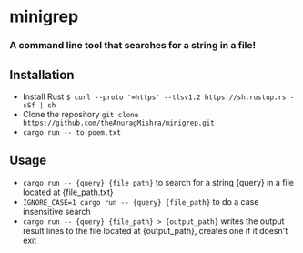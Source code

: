 # minigrep
### A command line tool that searches for a string in a file!

## Installation
- Install Rust
  `$ curl --proto '=https' --tlsv1.2 https://sh.rustup.rs -sSf | sh`
- Clone the repository
  `git clone https://github.com/theAnuragMishra/minigrep.git`
- `cargo run -- to poem.txt`

## Usage
- `cargo run -- {query} {file_path}` to search for a string {query} in a file located at {file_path.txt}
- `IGNORE_CASE=1 cargo run -- {query} {file_path}` to do a case insensitive search
- `cargo run -- {query} {file_path} > {output_path}` writes the output result lines to the file located at {output_path}, creates one if it doesn't exit

